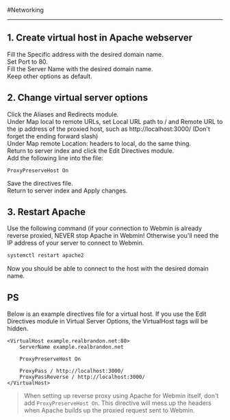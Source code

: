 #Networking  

---

## 1. Create virtual host in Apache webserver

Fill the Specific address with the desired domain name.  
Set Port to 80.  
Fill the Server Name with the desired domain name.  
Keep other options as default.

## 2. Change virtual server options

Click the Aliases and Redirects module.  
Under Map local to remote URLs, set Local URL path to / and Remote URL to the ip address of the proxied host, such as http://localhost:3000/ (Don't forget the ending forward slash)  
Under Map remote Location: headers to local, do the same thing.  
Return to server index and click the Edit Directives module.  
Add the following line into the file:  

```
ProxyPreserveHost On
```

Save the directives file.  
Return to server index and Apply changes.  

## 3. Restart Apache 
Use the following command (if your connection to Webmin is already reverse proxied, NEVER stop Apache in Webmin! Otherwise you'll need the IP address of your server to connect to Webmin.

```bash
systemctl restart apache2
```

Now you should be able to connect to the host with the desired domain name.  

## PS
Below is an example directives file for a virtual host. If you use the Edit Directives module in Virtual Server Options, the VirtualHost tags will be hidden.

```apacheconf
<VirtualHost example.realbrandon.net:80>
    ServerName example.realbrandon.net

    ProxyPreserveHost On

    ProxyPass / http://localhost:3000/
    ProxyPassReverse / http://localhost:3000/
</VirtualHost>
```

> When setting up reverse proxy using Apache for Webmin itself, don't add `ProxyPreserveHost On`. This directive will mess up the headers when Apache builds up the proxied request sent to Webmin.  
